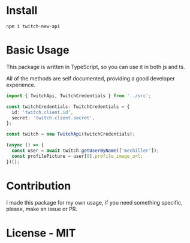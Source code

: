 # Install

```
npm i twitch-new-api
```

# Basic Usage

This package is written in TypeScript, so you can use it in both js and ts.

All of the methods are self documented, providing a good developer experience.

```ts
import { TwitchApi, TwitchCredentials } from '../src';

const twitchCredentials: TwitchCredentials = {
  id: 'twitch.client.id',
  secret: 'twitch.client.secret',
};

const twitch = new TwitchApi(twitchCredentials);

(async () => {
  const user = await twitch.getUserByName(['mechiller']);
  const profilePicture = user[0].profile_image_url;
})();
```

# Contribution

I made this package for my own usage, if you need something specific, please, make an issue or PR.

# License - MIT
